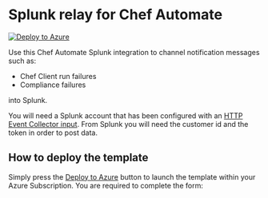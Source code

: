 # Splunk relay for Chef Automate

[![Deploy to Azure](https://azuredeploy.net/deploybutton.svg)](https://portal.azure.com/#create/Microsoft.Template/uri/https%3A%2F%2Fraw.githubusercontent.com%2Fchef-partners%2Fsplunk-relay%2Fmaster%2Fazuredeploy.json)

Use this Chef Automate Splunk integration to channel notification messages such as:

 - Chef Client run failures
 - Compliance failures

into Splunk.

You will need a Splunk account that has been configured with an [HTTP Event Collector input](http://docs.splunk.com/Documentation/SplunkCloud/6.6.1/Data/UsetheHTTPEventCollector). From Splunk you will need the customer id and the token in order to post data.

## How to deploy the template

Simply press the [Deploy to Azure](https://portal.azure.com/#create/Microsoft.Template/uri/https%3A%2F%2Fraw.githubusercontent.com%2Fchef-partners%2Fsplunk-relay%2Fmaster%2Fazuredeploy.json) button to launch the template within your Azure Subscription. You are required to complete the form:

